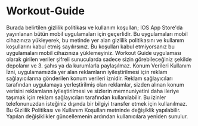 # Workout-Guide

Burada belirtilen gizlilik politikası ve kullanım koşulları; IOS App Store'da yayınlanan bütün mobil uygulamaları için geçerlidir. Bu uygulamaları mobil cihazınıza yükleyerek, bu metinde yer alan gizlilik politikasını ve kullanım koşullarını kabul etmiş sayılırsınız. Bu koşulları kabul etmiyorsanız bu uygulamaları mobil cihazınıza yüklemeyiniz.
Workout Guide uygulaması olarak girilen veriler şifreli sunucularda sadece sizin görebileceğiniz şekilde depolanır ve 3. şahıs ya da kurumlarla paylaşılmaz. 
Konum Verileri Kullanım İzni, uygulamamızda yer alan reklamların iyileştirilmesi için reklam sağlayıcılarına gönderilen konum verileri iznidir. Reklam sağlayıcıları tarafından uygulamaya yerleştirilmiş olan reklamlar, sizden alınan konum verisini reklamların iyileştirilmesi ve sizlerin memnuniyetini daha ileriye taşımak için reklam sağlayıcıları tarafından kullanılabilir. Bu izinler telefonunuzdan isteğiniz dışında bir bilgiyi transfer etmek için kullanılmaz.
Bu Gizlilik Politikası ve Kullanım Koşulları metninde değişiklik yapılabilir. Yapılan değişiklikler güncellemenin ardından kullanıcılara yeniden sunulur.
